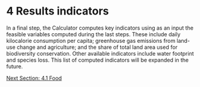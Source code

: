 # 4 Results indicators

In a final step, the Calculator computes key indicators using as an input the feasible variables computed during the last steps. These include daily kilocalorie consumption per capita; greenhouse gas emissions from land-use change and agriculture; and the share of total land area used for biodiversity conservation. Other available indicators include water footprint and species loss. This list of computed indicators will be expanded in the future.

[Next Section: 4.1 Food](https://github.com/FableCalculator/DocumentationWiki/wiki/4_1.-Food)